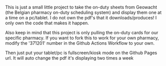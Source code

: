This is just a small little project to take the on-duty sheets from Geowacht (the Belgian pharmacy on-duty scheduling system) and display them one at a time on a pc/tablet.
I do not own the pdf's that it downloads/produces!
I only own the code that makes it happen.

Also keep in mind that this project is only pulling the on-duty cards for our specific pharmacy.
If you want to fork this to work for your own pharmacy, modify the '371201' number in the Github Actions Workflow to your own.

Then just put your tablet/pc is fullscreen/kiosk mode on the Github Pages url.
It will auto change the pdf it's displaying two times a week
